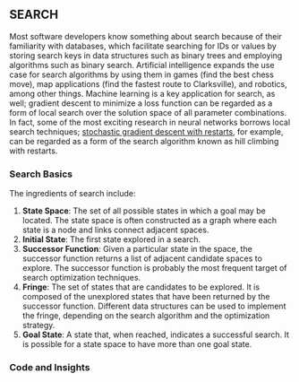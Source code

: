 ## SEARCH
Most software developers know something about search because of their familiarity with databases, which facilitate searching for IDs or values by storing search keys in data structures such as binary trees and employing algorithms such as binary search. Artificial intelligence expands the use case for search algorithms by using them in games (find the best chess move), map applications (find the fastest route to Clarksville), and robotics, among other things. Machine learning is a key application for search, as well; gradient descent to minimize a loss function can be regarded as a form of local search over the solution space of all parameter combinations. In fact, some of the most exciting research in neural networks borrows local search techniques; [stochastic gradient descent with restarts](https://arxiv.org/abs/1608.03983), for example, can be regarded as a form of the search algorithm known as hill climbing with restarts. 

### Search Basics
The ingredients of search include:
1. **State Space**: The set of all possible states in which a goal may be located. The state space is often constructed as a graph where each state is a node and links connect adjacent spaces.
2. **Initial State**: The first state explored in a search.
3. **Successor Function**: Given a particular state in the space, the successor function returns a list of adjacent candidate spaces to explore. The successor function is probably the most frequent target of search optimization techniques.
4. **Fringe**: The set of states that are candidates to be explored. It is composed of the unexplored states that have been returned by the successor function. Different data structures can be used to implement the fringe, depending on the search algorithm and the optimization strategy.
5. **Goal State**: A state that, when reached, indicates a successful search. It is possible for a state space to have more than one goal state.

### Code and Insights
